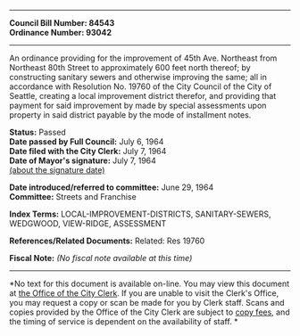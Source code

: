 * * * * *  
  
**Council Bill Number: [](#h0)[](#h2)84543**   
**Ordinance Number: 93042**  
  
* * * * *  
  
An ordinance providing for the improvement of 45th Ave. Northeast from Northeast 80th Street to approximately 600 feet north thereof; by constructing sanitary sewers and otherwise improving the same; all in accordance with Resolution No. 19760 of the City Council of the City of Seattle, creating a local improvement district therefor, and providing that payment for said improvement by made by special assessments upon property in said district payable by the mode of installment notes.  
  
**Status:** Passed   
**Date passed by Full Council:** July 6, 1964   
**Date filed with the City Clerk:** July 7, 1964   
**Date of Mayor's signature:** July 7, 1964   
[(about the signature date)](/~public/approvaldate.htm)   
  
  
**Date introduced/referred to committee:** June 29, 1964   
**Committee:** Streets and Franchise   
  
**Index Terms:** LOCAL-IMPROVEMENT-DISTRICTS, SANITARY-SEWERS, WEDGWOOD, VIEW-RIDGE, ASSESSMENT  
  
**References/Related Documents:** Related: Res 19760  
  
**Fiscal Note:** *(No fiscal note available at this time)*  
  
* * * * *  
  
*No text for this document is available on-line. You may view this document at [the Office of the City Clerk](http://www.seattle.gov/leg/clerk/contactUs.htm). If you are unable to visit the Clerk's Office, you may request a copy or scan be made for you by Clerk staff. Scans and copies provided by the Office of the City Clerk are subject to [copy fees](http://clerk.seattle.gov/~public/clerkfees.htm), and the timing of service is dependent on the availability of staff. *  
  
  
